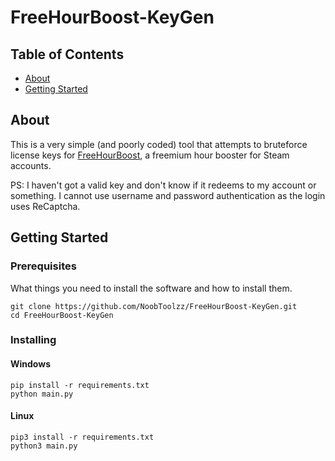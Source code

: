 # FreeHourBoost-KeyGen

## Table of Contents

- [About](#about)
- [Getting Started](#getting_started)

## About <a name = "about"></a>

This is a very simple (and poorly coded) tool that attempts to bruteforce license keys for [FreeHourBoost](https://freehourboost.com), a freemium hour booster for Steam accounts.

PS: I haven't got a valid key and don't know if it redeems to my account or something. I cannot use username and password authentication as the login uses ReCaptcha.

## Getting Started <a name = "getting_started"></a>

### Prerequisites

What things you need to install the software and how to install them.

```
git clone https://github.com/NoobToolzz/FreeHourBoost-KeyGen.git
cd FreeHourBoost-KeyGen 
```

### Installing

#### Windows
```
pip install -r requirements.txt
python main.py
```
#### Linux
```
pip3 install -r requirements.txt
python3 main.py
```